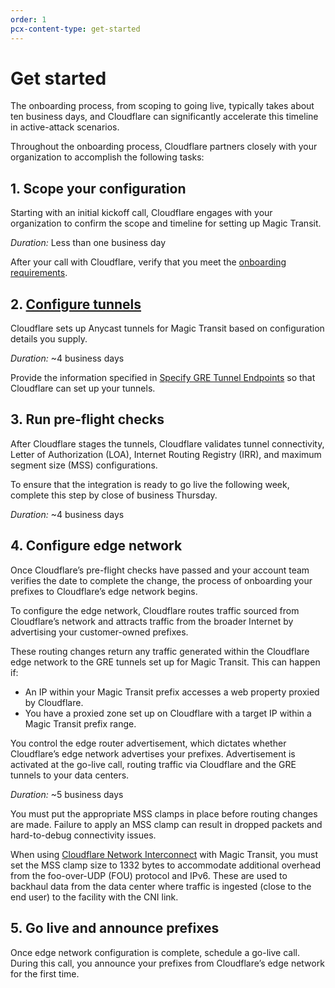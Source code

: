 ```yaml
---
order: 1
pcx-content-type: get-started
---
```


# Get started

The onboarding process, from scoping to going live, typically takes about ten business days, and Cloudflare can significantly accelerate this timeline in active-attack scenarios.

Throughout the onboarding process, Cloudflare partners closely with your organization to accomplish the following tasks:

## 1. Scope your configuration

Starting with an initial kickoff call, Cloudflare engages with your organization to confirm the scope and timeline for setting up Magic Transit.

*Duration:* Less than one business day

After your call with Cloudflare, verify that you meet the [onboarding requirements](/get-started/requirements/).

## 2. [Configure tunnels](/get-started/configure-tunnels)

Cloudflare sets up Anycast tunnels for Magic Transit based on configuration details you supply.

*Duration:* ~4 business days

Provide the information specified in [Specify GRE Tunnel Endpoints](/get-started/configure-tunnels/specify-gre-tunnel-endpoints/) so that Cloudflare can set up your tunnels.

## 3. Run pre-flight checks

After Cloudflare stages the tunnels, Cloudflare validates tunnel connectivity, Letter of Authorization (LOA), Internet Routing Registry (IRR), and maximum segment size (MSS) configurations.

To ensure that the integration is ready to go live the following week, complete this step by close of business Thursday.

*Duration:* ~4 business days

## 4. Configure edge network

Once Cloudflare’s pre-flight checks have passed and your account team verifies the date to complete the change, the process of onboarding your prefixes to Cloudflare’s edge network begins.

To configure the edge network, Cloudflare routes traffic sourced from Cloudflare’s network and attracts traffic from the broader Internet by advertising your customer-owned prefixes.

These routing changes return any traffic generated within the Cloudflare edge network to the GRE tunnels set up for Magic Transit. This can happen if:

*   An IP within your Magic Transit prefix accesses a web property proxied by Cloudflare.
*   You have a proxied zone set up on Cloudflare with a target IP within a Magic Transit prefix range.

You control the edge router advertisement, which dictates whether Cloudflare’s edge network advertises your prefixes. Advertisement is activated at the go-live call, routing traffic via Cloudflare and the GRE tunnels to your data centers.

*Duration:* ~5 business days

<Aside type='warning' header='Important'>

You must put the appropriate MSS clamps in place before routing changes are made. Failure to apply an MSS clamp can result in dropped packets and hard-to-debug connectivity issues.

When using [Cloudflare Network Interconnect](https://developers.cloudflare.com/network-interconnect/) with Magic Transit, you must set the MSS clamp size to 1332 bytes to accommodate additional overhead from the foo-over-UDP (FOU) protocol and IPv6. These are used to backhaul data from the data center where traffic is ingested (close to the end user) to the facility with the CNI link.

</Aside>

## 5. Go live and announce prefixes

Once edge network configuration is complete, schedule a go-live call. During this call, you announce your prefixes from Cloudflare’s edge network for the first time.
